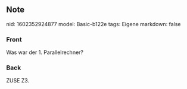 ## Note
nid: 1602352924877
model: Basic-b122e
tags: Eigene
markdown: false

### Front
Was war der 1. Parallelrechner?

### Back
ZUSE Z3.
